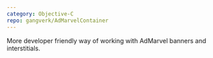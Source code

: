 ```yaml
---
category: Objective-C
repo: gangverk/AdMarvelContainer
---
```


More developer friendly way of working with AdMarvel banners and interstitials.

